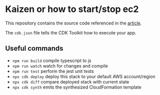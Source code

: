 # Kaizen or how to start/stop ec2

This repository contains the source code referenced in the [article](https://dev.to/pedchenkoroman/kaizen-or-how-to-startstop-ec2-18aa).

The `cdk.json` file tells the CDK Toolkit how to execute your app.

## Useful commands

* `npm run build`   compile typescript to js
* `npm run watch`   watch for changes and compile
* `npm run test`    perform the jest unit tests
* `npx cdk deploy`  deploy this stack to your default AWS account/region
* `npx cdk diff`    compare deployed stack with current state
* `npx cdk synth`   emits the synthesized CloudFormation template

